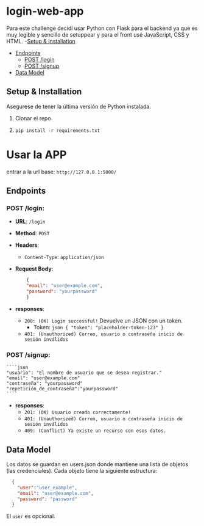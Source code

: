 # login-web-app

Para este challenge decidí usar Python con Flask para el backend ya que es muy legible y sencillo de setuppear y para el front usé JavaScript, CSS y HTML.
-[Setup & Installation](#setup--installation)
- [Endpoints](#endpoints)
  - [POST /login](#post-login)
  - [POST /signup](#post-signup)
- [Data Model](#data-model)
## Setup & Installation

Asegurese de tener la última versión de Python instalada.
1. Clonar el repo

2. `pip install -r requirements.txt`

# Usar la APP
entrar a la url base: `http://127.0.0.1:5000/`
 

## Endpoints

### POST   /login:
- **URL**: `/login`
- **Method**: `POST`
- **Headers**: 
  - `Content-Type`: `application/json`

- **Request Body**:

    ```json
        {
        "email": "user@example.com",
        "password": "yourpassword"
        }
    ```
- **responses**:
    -  `200: (OK) Login successful!` Devuelve un JSON con un token.
        - Token:
               ```json
                {
                    "token": "placeholder-token-123"
                }
                ```
    - ``401: (Unauthorized) Correo, usuario o contraseña inicio de sesión inválidos``

### POST   /signup:
    ````json
    "usuario": "El nombre de usuario que se desea registrar."
    "email": "user@example.com"
    "contraseña": "yourpassword"
    "repetición_de_contraseña":"yourpassword"
    ````
- **responses**:
    -   `201: (OK) Usuario creado correctamente!`
    -   `401: (Unauthorized) Correo, usuario o contraseña inicio de sesión inválidos`
    -    `409: (Conflict) Ya existe un recurso con esos datos.`

## Data Model

Los datos se guardan en users.json donde mantiene una lista de objetos (las credenciales). 
Cada objeto tiene la siguiente estructura:
```json
  {
    "user":"user_example",
    "email": "user@example.com",
    "password": "password"
  }
```
El `user` es opcional.